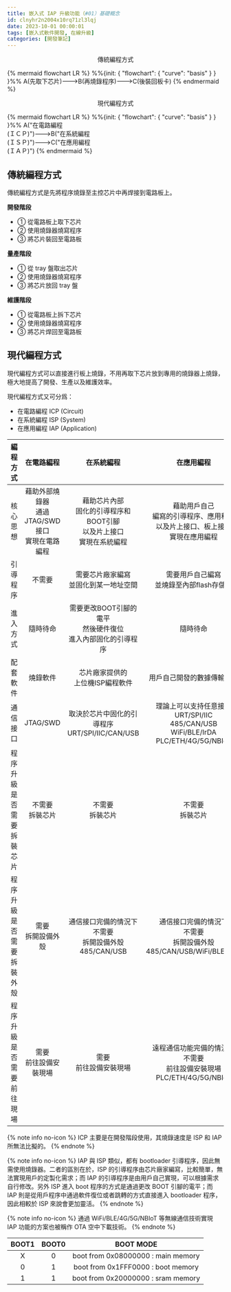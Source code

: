 ```yaml
---
title: 嵌入式 IAP 升級功能（#01）基礎概念
id: clnyhr2n2004x10rq71zl3lqj
date: 2023-10-01 00:00:01
tags: [嵌入式軟件開發, 在線升級]
categories: [開發筆記]
---
```


<center>傳統編程方式</center>

{% mermaid flowchart LR %}
%%{init: { "flowchart": { "curve": "basis" } } }%%
A(先取下芯片)--->B(再燒錄程序)--->C(後裝回板卡)
{% endmermaid %}

<center>現代編程方式</center>

{% mermaid flowchart LR %}
%%{init: { "flowchart": { "curve": "basis" } } }%%
A("在電路編程<br>(ＩＣＰ)")--->B("在系統編程<br>(ＩＳＰ)")--->C("在應用編程<br>(ＩＡＰ)")
{% endmermaid %}

<!-- more -->

## 傳統編程方式

傳統編程方式是先將程序燒錄至主控芯片中再焊接到電路板上。

**開發階段**

- ➀ 從電路板上取下芯片
- ➁ 使用燒錄器燒寫程序
- ➂ 將芯片裝回至電路板

**量產階段**

- ➀ 從 tray 盤取出芯片
- ➁ 使用燒錄器燒寫程序
- ➂ 將芯片放回 tray 盤

**維護階段**

- ➀ 從電路板上拆下芯片
- ➁ 使用燒錄器燒寫程序
- ➂ 將芯片焊回至電路板

## 現代編程方式

現代編程方式可以直接進行板上燒錄，不用再取下芯片放到專用的燒錄器上燒錄，極大地提高了開發、生產以及維護效率。

現代編程方式又可分爲：

- 在電路編程 ICP (Circuit)
- 在系統編程 ISP (System)
- 在應用編程 IAP (Application)

編程方式                                | 在電路編程                            | 在系統編程                                                                    | 在應用編程
:-:                                     | :-:                                   | :-:                                                                           | :-:
核心思想                                | 藉助外部燒錄器<br>通過JTAG/SWD接口<br>實現在電路編程 | 藉助芯片內部<br>固化的引導程序和BOOT引腳<br>以及片上接口<br>實現在系統編程 | 藉助用戶自己<br>編寫的引導程序、應用程序<br>以及片上接口、板上接口<br>實現在應用編程
引導程序                                | 不需要                                | 需要芯片廠家編寫<br>並固化到某一地址空間                                      | 需要用戶自己編寫<br>並燒錄至內部flash存儲器
進入方式                                | 隨時待命                              | 需要更改BOOT引腳的電平<br>然後硬件復位<br>進入內部固化的引導程序              | 隨時待命
配套軟件                                | 燒錄軟件                              | 芯片廠家提供的<br>上位機ISP編程軟件                                           | 用戶自己開發的數據傳輸軟件
通信接口                                | JTAG/SWD                              | 取決於芯片中固化的引導程序<br>URT/SPI/IIC/CAN/USB                             | 理論上可以支持任意接口<br>URT/SPI/IIC<br>485/CAN/USB<br>WiFi/BLE/IrDA<br>PLC/ETH/4G/5G/NBIoT
程序升級<br>是否需要<br>拆裝芯片        | 不需要<br>拆裝芯片                    | 不需要<br>拆裝芯片                                                            | 不需要<br>拆裝芯片
程序升級<br>是否需要<br>拆裝外殼        | 需要<br>拆開設備外殼                  | 通信接口完備的情況下<br>不需要<br>拆開設備外殼<br>485/CAN/USB                 | 通信接口完備的情況下<br>不需要<br>拆開設備外殼<br>485/CAN/USB/WiFi/BLE/IrDA
程序升級<br>是否需要<br>前往現場        | 需要<br>前往設備安裝現場              | 需要<br>前往設備安裝現場                                                      | 遠程通信功能完備的情況下<br>不需要<br>前往設備安裝現場<br>PLC/ETH/4G/5G/NBIoT

{% note info no-icon %}
ICP 主要是在開發階段使用，其燒錄速度是 ISP 和 IAP 所無法比擬的。
{% endnote %}

{% note info no-icon %}
IAP 與 ISP 類似，都有 bootloader 引導程序，因此無需使用燒錄器。二者的區別在於，ISP 的引導程序由芯片廠家編寫，比較簡單，無法實現用戶的定製化需求；而 IAP 的引導程序是由用戶自己實現，可以根據需求自行修改。另外 ISP 進入 boot 程序的方式是通過更改 BOOT 引腳的電平；而 IAP 則是從用戶程序中通過軟件復位或者跳轉的方式直接進入 bootloader 程序，因此相較於 ISP 來說會更加靈活。
{% endnote %}

{% note info no-icon %}
通過 WiFi/BLE/4G/5G/NBIoT 等無線通信技術實現 IAP 功能的方案也被稱作 OTA 空中下載技術。
{% endnote %}

BOOT1 | BOOT0 | BOOT MODE
:-:   | :-:   | :-:
X     | 0     | boot from 0x08000000 : main memory
0     | 1     | boot from 0x1FFF0000 : boot memory
1     | 1     | boot from 0x20000000 : sram memory
